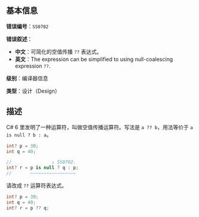 ## 基本信息

**错误编号**：`SS0702`

**错误叙述**：

* **中文**：可简化的空值传播 `??` 表达式。
* **英文**：The expression can be simplified to using null-coalescing expression `??`.

**级别**：编译器信息

**类型**：设计（Design）

## 描述

C# 6 里发明了一种运算符，叫做空值传播运算符。写法是 `a ?? b`，用法等价于 `a is null ? b : a`。

```csharp
int? p = 30;
int q = 40;

//               ↓ SS0702.
int? r = p is null ? q : p;
//       ~~~~~~~~~~~~~~~~~
```

请改成 `??` 运算符表达式。

```csharp
int? p = 30;
int q = 40;
int? r = p ?? q;
```